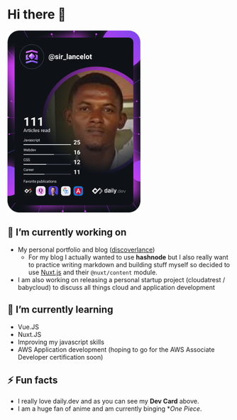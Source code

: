 # Hi there 👋

<a href="https://app.daily.dev/sir_lancelot"><img src="https://github.com/lance1997/lance1997/blob/master/devcard.svg" width="300" alt="Lance Dev Card"/></a>


<!--
**Lance1997/lance1997** is a ✨ _special_ ✨ repository because its `README.md` (this file) appears on your GitHub profile.

Here are some ideas to get you started:

- 🔭 I’m currently working on ...
- 🌱 I’m currently learning ...
- 👯 I’m looking to collaborate on ...
- 🤔 I’m looking for help with ...
- 💬 Ask me about ...
- 📫 How to reach me: ...
- 😄 Pronouns: ...
- ⚡ Fun fact: ...
-->

## 🔭 I’m currently working on
- My personal portfolio and blog ([discoverlance](https://discoverlance.com))
  - For my blog I actually wanted to use **hashnode** but I also really want to practice writing markdown and building stuff myself so decided to use [Nuxt.js](https://nuxtjs.org) and their `@nuxt/content` module. 
- I am also working on releasing a personal startup project (cloudatrest / babycloud) to discuss all things cloud and application development

## 🌱 I’m currently learning
- Vue.JS
- Nuxt.JS
- Improving my javascript skills
- AWS Application development (hoping to go for the AWS Associate Developer certification soon)

## ⚡ Fun facts
- I really love daily.dev and as you can see my **Dev Card** above.
- I am a huge fan of anime and am currently binging **One Piece*. 

